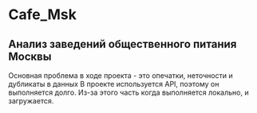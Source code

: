 # Cafe_Msk
## Анализ заведений общественного питания Москвы
Основная проблема в ходе проекта - это опечатки, неточности и дубликаты в данных
В проекте используется API, поэтому он выполняется долго. Из-за этого часть когда выполняется локально, и загружается.
